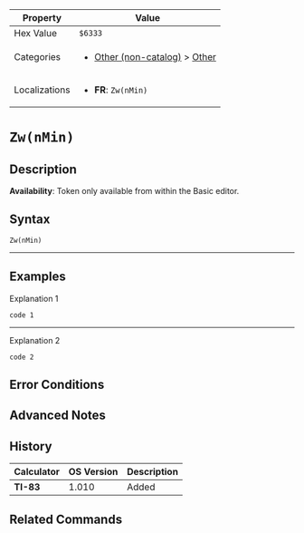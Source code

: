 | Property      | Value |
|---------------|-------|
| Hex Value     | `$6333`|
| Categories    | <ul><li>[Other (non-catalog)](<../categories/Other (non-catalog).md>) > [Other](<../categories/Other (non-catalog).md#Other>)</li></ul> |
| Localizations | <ul><li><b>FR</b>: `Zw(nMin)`</li></ul> |

# `Zw(nMin)`

## Description



<b>Availability</b>: Token only available from within the Basic editor.

## Syntax
`Zw(nMin)`

<hr>

## Examples

Explanation 1
```ti-basic
code 1
```
---
Explanation 2
```ti-basic
code 2
```

## Error Conditions


## Advanced Notes


## History
| Calculator | OS Version | Description |
|------------|------------|-------------|
| <b>TI-83</b> | 1.010 | Added

## Related Commands

    